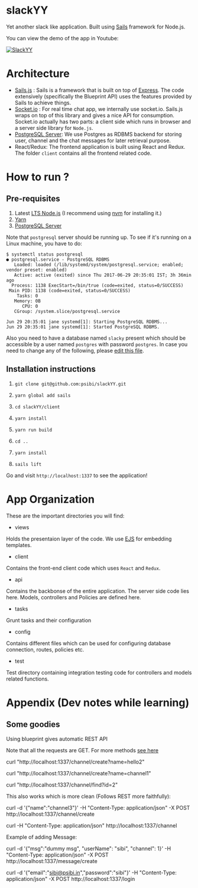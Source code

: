 # slackYY

Yet another slack like application. Built
using [Sails](http://sailsjs.org) framework for Node.js.

You can view the demo of the app in Youtube:

[![SlackYY](https://i.ytimg.com/vi/_Ea2GoNJWAI/maxresdefault.jpg)](https://www.youtube.com/watch?v=_Ea2GoNJWAI&feature=youtu.be)

# Architecture

* [Sails.js](http://sailsjs.com) : Sails is a framework that is built on top
  of [Express](https://github.com/expressjs). The code extensively (specifically the Blueprint
  API) uses the features provided by Sails to achieve things.
* [Socket.io](https://socket.io/) : For real time chat app, we internally use
  socket.io. Sails.js wraps on top of this library and gives a nice
  API for consumption. Socket.io actually has two parts: a client side
  which runs in browser and a server side library for `Node.js`.
* [PostgreSQL Server](https://www.postgresql.org/): We use Postgres as RDBMS backend for storing user, channel
  and the chat messages for later retrieval purpose.
* React/Redux: The frontend application is built using React and
  Redux. The folder `client` contains all the frontend related code.

# How to run ?

## Pre-requisites

1. Latest [LTS Node.js](https://nodejs.org/en/) (I recommend
   using [nvm](https://github.com/creationix/nvm) for installing it.)
2. [Yarn](https://yarnpkg.com/en/docs/install)
3. [PostgreSQL Server](https://www.postgresql.org/)

Note that `postgresql` server should be running up. To see if it's
running on a Linux machine, you have to do:

``` shellsession
$ systemctl status postgresql
● postgresql.service - PostgreSQL RDBMS
   Loaded: loaded (/lib/systemd/system/postgresql.service; enabled; vendor preset: enabled)
   Active: active (exited) since Thu 2017-06-29 20:35:01 IST; 3h 36min ago
  Process: 1138 ExecStart=/bin/true (code=exited, status=0/SUCCESS)
 Main PID: 1138 (code=exited, status=0/SUCCESS)
    Tasks: 0
   Memory: 0B
      CPU: 0
   CGroup: /system.slice/postgresql.service

Jun 29 20:35:01 jane systemd[1]: Starting PostgreSQL RDBMS...
Jun 29 20:35:01 jane systemd[1]: Started PostgreSQL RDBMS.
```

Also you need to have a database named `slacky` present which should
be accessible by a user named `postgres` with password `postgres`. In case you need to change any of the following, please [edit this file](https://github.com/psibi/slackYY/blob/839daa339360e43ffe99c83ce1e1c42d55e083df/config/connections.js#L77).

## Installation instructions

1. `git clone git@github.com:psibi/slackYY.git`

2. `yarn global add sails`

3. `cd slackYY/client`

4. `yarn install`

5. `yarn run build`

6. `cd ..`

7. `yarn install`

8. `sails lift`

Go and visit `http://localhost:1337` to see the application!

# App Organization

These are the important directories you will find:

* views 

Holds the presentaion layer of the code. We
use [EJS](https://github.com/tj/ejs) for embedding templates.

* client

Contains the front-end client code which uses `React` and `Redux`.

* api

Contains the backbonse of the entire application. The server side code
lies here. Models, controllers and Policies are defined here.

* tasks

Grunt tasks and their configuration

* config

Contains different files which can be used for configuring database
connection, routes, policies etc.

* test

Test directory containing integration testing code for controllers and
models related functions.

# Appendix (Dev notes while learning)

## Some goodies

Using blueprint gives automatic REST API

Note that all the requests are GET. For more methods [see here](http://sailsjs.com/documentation/concepts/blueprints/blueprint-actions)

curl "http://localhost:1337/channel/create?name=hello2"

curl "http://localhost:1337/channel/create?name=channel1"

curl "http://localhost:1337/channel/find?id=2"

This also works which is more clean (Follows REST more faithfully):

curl -d '{"name":"channel3"}' -H "Content-Type: application/json" -X POST http://localhost:1337/channel/create

curl -H "Content-Type: application/json" http://localhost:1337/channel

Example of adding Message:

curl -d '{"msg":"dummy msg", "userName": "sibi", "channel": 1}' -H "Content-Type: application/json" -X POST http://localhost:1337/message/create

curl -d '{"email":"sibi@psibi.in","password":"sibi"}' -H "Content-Type: application/json" -X POST http://localhost:1337/login

